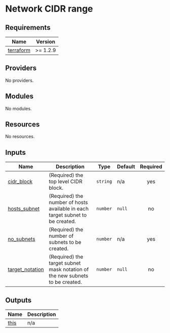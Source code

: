 # Network CIDR range

<!-- BEGIN_TF_DOCS -->
## Requirements

| Name | Version |
|------|---------|
| <a name="requirement_terraform"></a> [terraform](#requirement\_terraform) | >= 1.2.9 |

## Providers

No providers.

## Modules

No modules.

## Resources

No resources.

## Inputs

| Name | Description | Type | Default | Required |
|------|-------------|------|---------|:--------:|
| <a name="input_cidr_block"></a> [cidr\_block](#input\_cidr\_block) | (Required) the top level CIDR block. | `string` | n/a | yes |
| <a name="input_hosts_subnet"></a> [hosts\_subnet](#input\_hosts\_subnet) | (Required) the number of hosts available in each target subnet to be created. | `number` | `null` | no |
| <a name="input_no_subnets"></a> [no\_subnets](#input\_no\_subnets) | (Required) the number of subnets to be created. | `number` | n/a | yes |
| <a name="input_target_notation"></a> [target\_notation](#input\_target\_notation) | (Required) the target subnet mask notation of the new subnets to be created. | `number` | `null` | no |

## Outputs

| Name | Description |
|------|-------------|
| <a name="output_this"></a> [this](#output\_this) | n/a |
<!-- END_TF_DOCS -->